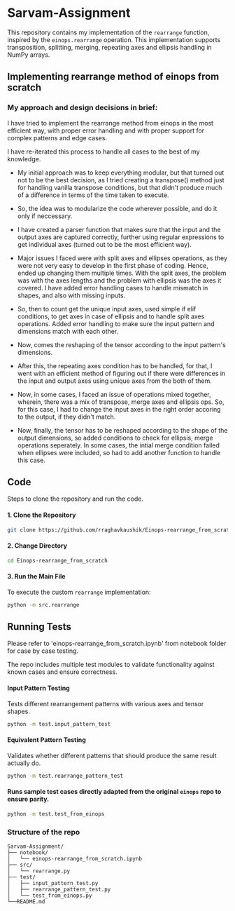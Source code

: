# Sarvam-Assignment
This repository contains my implementation of the `rearrange` function, inspired by the `einops.rearrange` operation. This implementation supports transposition, splitting, merging, repeating axes and ellipsis handling in NumPy arrays.

## Implementing rearrange method of einops from scratch

### My approach and design decisions in brief:

I have tried to implement the rearrange method from einops in the most efficient way, with proper error handling and with proper support for complex patterns and edge cases.

I have re-iterated this process to handle all cases to the best of my knowledge.

- My initial approach was to keep everything modular, but that turned out not to be the best decision, as I tried creating a transpose() method just for handling vanilla transpose conditions, but that didn't produce much of a difference in terms of the time taken to execute.

- So, the idea was to modularize the code wherever possible, and do it only if neccessary.

- I have created a parser function that makes sure that the input and the output axes are captured correctly, further using regular expressions to get individual axes (turned out to be the most efficient way).

- Major issues I faced were with split axes and ellipses operations, as they were not very easy to develop in the first phase of coding. Hence, ended up changing them multiple times. With the split axes, the problem was with the axes lengths and the problem with ellipsis was the axes it covered. I have added error handling cases to handle mismatch in shapes, and also with missing inputs.

- So, then to count get the unique input axes, used simple if elif conditions, to get axes in case of ellipsis and to handle split axes operations. Added error handling to make sure the input pattern and dimensions match with each other.

- Now, comes the reshaping of the tensor according to the input pattern's dimensions.

- After this, the repeating axes condition has to be handled, for that, I went with an efficient method of figuring out if there were differences in the input and output axes using unique axes from the both of them.

- Now, in some cases, I faced an issue of operations mixed together, wherein, there was a mix of transpose, merge axes and ellipsis ops. So, for this case, I had to change the input axes in the right order accoring to the output, if they didn't match.

- Now, finally, the tensor has to be reshaped according to the shape of the output dimensions, so added conditions to check for ellipsis, merge operations seperately. In some cases, the intial merge condition failed when ellipses were included, so had to add another function to handle this case.

## Code

Steps to clone the repository and run the code.

#### 1. Clone the Repository

```bash
git clone https://github.com/rraghavkaushik/Einops-rearrange_from_scratch
```

#### 2. Change Directory

```bash
cd Einops-rearrange_from_scratch
```

#### 3. Run the Main File

To execute the custom `rearrange` implementation:

```bash
python -m src.rearrange
```


## Running Tests

Please refer to 'einops-rearrange_from_scratch.ipynb' from notebook folder for case by case testing. 

The repo includes multiple test modules to validate functionality against known cases and ensure correctness.

#### Input Pattern Testing

Tests different rearrangement patterns with various axes and tensor shapes.

```bash
python -m test.input_pattern_test
```

#### Equivalent Pattern Testing

Validates whether different patterns that should produce the same result actually do.

```bash
python -m test.rearrange_pattern_test
```

#### Runs sample test cases directly adapted from the original `einops` repo to ensure parity.

```bash
python -m test.test_from_einops
```


### Structure of the repo

```
Sarvam-Assignment/
├── notebook/
│   └── einops-rearrange_from_scratch.ipynb
├── src/
│   └── rearrange.py             
├── test/
│   ├── input_pattern_test.py     
│   ├── rearrange_pattern_test.py 
│   └── test_from_einops.py       
└──README.md
```
